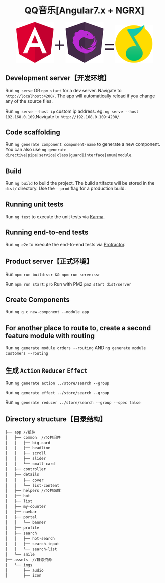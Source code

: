 <h1 align="center">QQ音乐[Angular7.x + NGRX]</h1>

<p align="center">
    <img width="120" title="angular" src="src/assets/logo/image_angular.svg">
    <img width="30" style="margin-bottom: 40px;" title="ngrx" src="src/assets/logo/icon_add.svg">
    <img width="120" title="ngrx" src="src/assets/logo/image_ngrx.svg">
    <img width="30" style="margin-bottom: 40px;" title="ngrx" src="src/assets/logo/icon_equal.svg">
    <img width="120" title="ngrx" src="src/assets/imgs/icon/icon_qq_music.svg">
</p>


## Development server【开发环境】

Run `ng serve` OR `npm start` for a dev server. Navigate to `http://localhost:4200/`. The app will automatically reload if you change any of the source files.

Run `ng serve --host ip` custom ip address. eg: `ng serve --host 192.168.0.109`,Navigate to `http://192.168.0.109:4200/`.

## Code scaffolding

Run `ng generate component component-name` to generate a new component. You can also use `ng generate directive|pipe|service|class|guard|interface|enum|module`.

## Build

Run `ng build` to build the project. The build artifacts will be stored in the `dist/` directory. Use the `--prod` flag for a production build.

## Running unit tests

Run `ng test` to execute the unit tests via [Karma](https://karma-runner.github.io).

## Running end-to-end tests

Run `ng e2e` to execute the end-to-end tests via [Protractor](http://www.protractortest.org/).

## Product server【正式环境】

Run `npm run build:ssr && npm run serve:ssr`

Run `npm run start:pro` Run with PM2 `pm2 start dist/server`

## Create Components
Run `ng g c new-component --module app`

## For another place to route to, create a second feature module with routing
Run `ng generate module orders --routing` AND `ng generate module customers --routing`

## 生成 `Action` `Reducer` `Effect`
Run `ng generate action ../store/search --group`

Run `ng generate effect ../store/search --group`

Run `ng generate reducer ../store/search --group --spec false`

## Directory structure【目录结构】

```bash
├── app //组件
│   ├── common  //公共组件
│   │   ├── big-card
│   │   ├── headline
│   │   ├── scroll
│   │   ├── slider
│   │   └── small-card
│   ├── controller
│   ├── details
│   │   ├── cover
│   │   └── list-content
│   ├── helpers //公共函数
│   ├── hot
│   ├── list
│   ├── my-counter
│   ├── navbar
│   ├── portal
│   │   └── banner
│   ├── profile
│   ├── search
│   │   ├── hot-search
│   │   ├── search-input
│   │   └── search-list
│   └── smile
├── assets  //静态资源
│   └── imgs
│       ├── audio
│       ├── icon
```